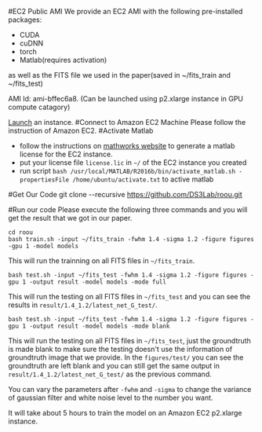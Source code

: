 #EC2 Public AMI
We provide an EC2 AMI with the following pre-installed packages:

* CUDA
* cuDNN
* torch
* Matlab(requires activation)

as well as the FITS file we used in the paper(saved in ~/fits_train and ~/fits_test)

AMI Id: ami-bffec6a8. (Can be launched using p2.xlarge instance in GPU compute catagory)

[Launch](https://console.aws.amazon.com/ec2/v2/home?region=us-east-1#LaunchInstanceWizard:ami=ami-bffec6a8) an instance.
#Connect to Amazon EC2 Machine
Please follow the instruction of Amazon EC2.
#Activate Matlab
* follow the instructions on [mathworks website](http://www.mathworks.com/matlabcentral/answers/100407-how-do-i-transfer-a-concurrent-or-network-named-user-matlab-license-to-a-new-server) to generate a matlab license for the EC2 instance.
* put your license file `license.lic` in `~/` of the EC2 instance you created
* run script 
	`bash /usr/local/MATLAB/R2016b/bin/activate_matlab.sh -propertiesFile /home/ubuntu/activate.txt` to active matlab

#Get Our Code
	git clone --recursive https://github.com/DS3Lab/roou.git

#Run our code
Please execute the following three commands and you will get the result that we got in our paper.
	
	cd roou
	bash train.sh -input ~/fits_train -fwhm 1.4 -sigma 1.2 -figure figures -gpu 1 -model models
This will run the trainning on all FITS files in `~/fits_train`.

	bash test.sh -input ~/fits_test -fwhm 1.4 -sigma 1.2 -figure figures -gpu 1 -output result -model models -mode full
This will run the testing on all FITS files in `~/fits_test` and you can see the results in `result/1.4_1.2/latest_net_G_test/`.

	bash test.sh -input ~/fits_test -fwhm 1.4 -sigma 1.2 -figure figures -gpu 1 -output result -model models -mode blank
This will run the testing on all FITS files in `~/fits_test`, just the groundtruth is made blank to make sure the testing doesn't use the information of groundtruth image that we provide. In the `figures/test/` you can see the groundtruth are left blank and you can still get the same output in `result/1.4_1.2/latest_net_G_test/` as the previous command.
	

You can vary the parameters after `-fwhm` and `-sigma` to change the variance of gaussian filter and white noise level to the number you want.

It will take about 5 hours to train the model on an Amazon EC2 p2.xlarge instance. 